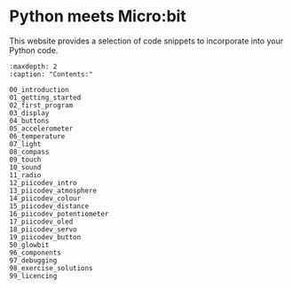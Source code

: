 # Python meets Micro:bit

This website provides a selection of code snippets to incorporate into your Python code.

```{toctree}
:maxdepth: 2
:caption: "Contents:"

00_introduction
01_getting_started
02_first_program
03_display
04_buttons
05_accelerometer
06_temperature
07_light
08_compass
09_touch
10_sound
11_radio
12_piicodev_intro
13_piicodev_atmosphere
14_piicodev_colour
15_piicodev_distance
16_piicodev_potentiometer
17_piicodev_oled
18_piicodev_servo
19_piicodev_button
50_glowbit
96_components
97_debugging
98_exercise_solutions
99_licencing
```
